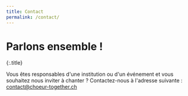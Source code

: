 ```yaml
---
title: Contact
permalink: /contact/
---
```


# Parlons ensemble !
{:.title}

Vous êtes responsables d'une institution ou d'un événement et vous souhaitez nous inviter à chanter ?
Contactez-nous à l'adresse suivante : [contact@choeur-together.ch](mailto:contact@choeur-together.ch)
